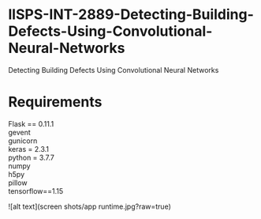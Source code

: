 # llSPS-INT-2889-Detecting-Building-Defects-Using-Convolutional-Neural-Networks
Detecting Building Defects Using Convolutional Neural  Networks

# Requirements

Flask == 0.11.1
<br>
gevent
<br>
gunicorn
<br>
keras = 2.3.1
<br>
python = 3.7.7
<br>
numpy
<br>
h5py
<br>
pillow
<br>
tensorflow==1.15



![alt text](screen shots/app runtime.jpg?raw=true)

